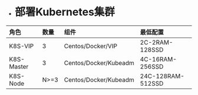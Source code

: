 * # 部署Kubernetes集群

| 角色 | 数量 | 组件 | 最低配置 |
| :--- | :--- | :--- | :--- |
| K8S-VIP | 3 | Centos/Docker/VIP | 2C-2RAM-128SSD |
| K8S-Master | 3 | Centos/Docker/Kubeadm | 4C-16RAM-256SSD |
| K8S-Node | N&gt;=3 | Centos/Docker/Kubeadm | 24C-128RAM-512SSD |




